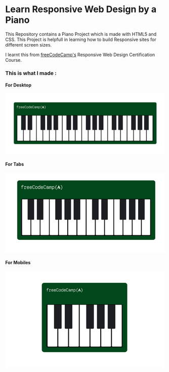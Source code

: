 # Learn Responsive Web Design by a Piano

This Repository contains a Piano Project which is made with HTML5 and CSS. This Project is helpfull in learning how to build Responsive sites for different screen sizes.

I learnt this from [freeCodeCamp's](https://www.freeCodeCamp.com) Responsive Web Design Certification Course.

### This is what I made :

#### For Desktop
![Piano](image.png)

#### For Tabs
![Piano](image-1.png)

#### For Mobiles
![Piano](image-2.png)
